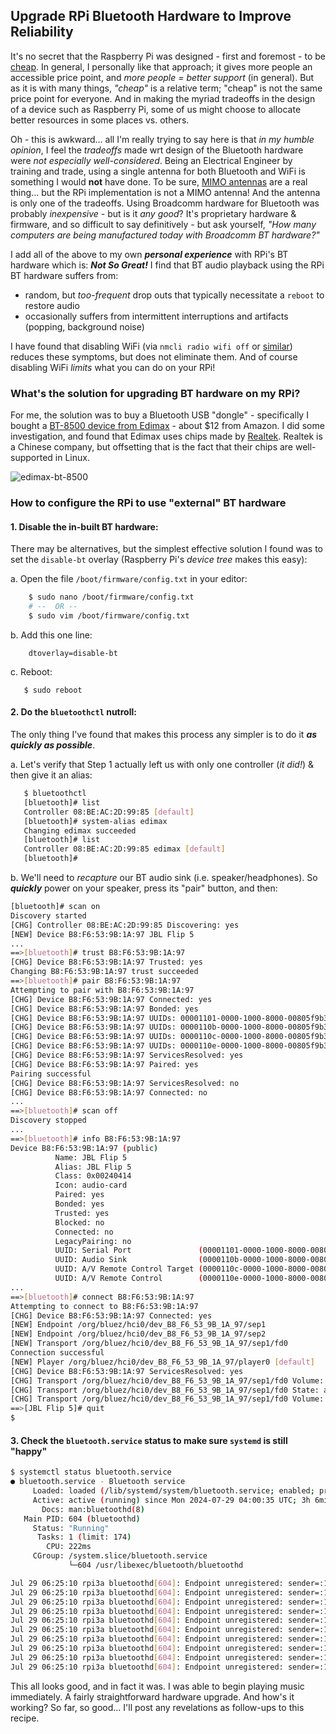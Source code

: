 ## Upgrade RPi Bluetooth Hardware to Improve Reliability

It's no secret that the Raspberry Pi was designed - first and foremost - to be [cheap](https://dictionary.cambridge.org/dictionary/english/cheap). In general, I personally like that approach; it gives more people an accessible price point, and *more people = better support* (in general). But as it is with many things, *"cheap"* is a relative term; "cheap" is not the same price point for everyone. And in making the myriad tradeoffs in the design of a device such as Raspberry Pi, some of us might choose to allocate better resources in some places vs. others. 

Oh - this is awkward... all I'm really trying to say here is that *in my humble opinion*, I feel the *tradeoffs* made wrt design of the Bluetooth hardware were *not especially well-considered*. Being an Electrical Engineer by training and trade, using a single antenna for both Bluetooth and WiFi is something I would **not** have done. To be sure, [MIMO antennas](https://resources.system-analysis.cadence.com/blog/fundamentals-of-mimo-communication-in-wireless-systems) are a real thing...  but the RPi implementation is not a MIMO antenna! And the antenna is only one of the tradeoffs. Using Broadcomm hardware for Bluetooth was probably *inexpensive* - but is it *any good*? It's proprietary hardware & firmware, and so difficult to say definitively - but ask yourself, *"How many computers are being manufactured today with Broadcomm BT hardware?"* 

I add all of the above to my own ***personal experience*** with RPi's BT hardware which is: ***Not So Great!*** I find that BT audio playback using the RPi BT hardware suffers from: 

* random, but *too-frequent* drop outs that typically necessitate a `reboot`  to restore audio
* occasionally suffers from intermittent interruptions and artifacts (popping, background noise)

I have found that disabling WiFi (via `nmcli radio wifi off` or [similar](https://www.baeldung.com/linux/disable-wireless-network)) reduces these symptoms, but does not eliminate them. And of course disabling WiFi *limits* what you can do on your RPi! 

### What's the solution for upgrading BT hardware on my RPi?

For me, the solution was to buy a Bluetooth USB "dongle" - specifically I bought a [BT-8500 device from Edimax](https://www.edimax.com/edimax/merchandise/merchandise_detail/data/edimax/global/bluetooth/bt-8500/) - about $12 from Amazon. I did some investigation, and found that Edimax uses chips made by [Realtek](https://en.wikipedia.org/wiki/Realtek). Realtek is a Chinese company, but offsetting that is the fact that their chips are well-supported in Linux. 

![edimax-bt-8500](/Users/jmoore/Documents/GitHub/PiFormulae/pix/edimax-bt-8500.jpeg)



### How to configure the RPi to use "external" BT hardware

#### 1. Disable the in-built BT hardware:

There may be alternatives, but the simplest effective solution I found was to set the `disable-bt` overlay (Raspberry Pi's *device tree* makes this easy):

   a. Open the file `/boot/firmware/config.txt` in your editor:

   ```bash
       $ sudo nano /boot/firmware/config.txt 
       # --  OR --
       $ sudo vim /boot/firmware/config.txt
   ```

   b. Add this one line: 

   ```
       dtoverlay=disable-bt
   ```

   c. Reboot:
   ```
      $ sudo reboot
   ```

#### 2. Do the `bluetoothctl` nutroll:

The only thing I've found that makes this process any simpler is to do it ***as quickly as possible***. 

   a. Let's verify that Step 1 actually left us with only one controller (*it did!*) & then give it an alias: 

   ```bash
      $ bluetoothctl
      [bluetooth]# list
      Controller 08:BE:AC:2D:99:85 [default]
      [bluetooth]# system-alias edimax 
      Changing edimax succeeded
      [bluetooth]# list
      Controller 08:BE:AC:2D:99:85 edimax [default]
      [bluetooth]#
   ```

   b. We'll need to *recapture* our BT audio sink (i.e. speaker/headphones). So ***quickly*** power on your speaker, press its "pair" button, and then:  

   ```bash
   [bluetooth]# scan on 
   Discovery started
   [CHG] Controller 08:BE:AC:2D:99:85 Discovering: yes
   [NEW] Device B8:F6:53:9B:1A:97 JBL Flip 5 
   ...
==>[bluetooth]# trust B8:F6:53:9B:1A:97
   [CHG] Device B8:F6:53:9B:1A:97 Trusted: yes
   Changing B8:F6:53:9B:1A:97 trust succeeded
==>[bluetooth]# pair B8:F6:53:9B:1A:97
   Attempting to pair with B8:F6:53:9B:1A:97
   [CHG] Device B8:F6:53:9B:1A:97 Connected: yes
   [CHG] Device B8:F6:53:9B:1A:97 Bonded: yes
   [CHG] Device B8:F6:53:9B:1A:97 UUIDs: 00001101-0000-1000-8000-00805f9b34fb
   [CHG] Device B8:F6:53:9B:1A:97 UUIDs: 0000110b-0000-1000-8000-00805f9b34fb
   [CHG] Device B8:F6:53:9B:1A:97 UUIDs: 0000110c-0000-1000-8000-00805f9b34fb
   [CHG] Device B8:F6:53:9B:1A:97 UUIDs: 0000110e-0000-1000-8000-00805f9b34fb
   [CHG] Device B8:F6:53:9B:1A:97 ServicesResolved: yes
   [CHG] Device B8:F6:53:9B:1A:97 Paired: yes
   Pairing successful
   [CHG] Device B8:F6:53:9B:1A:97 ServicesResolved: no
   [CHG] Device B8:F6:53:9B:1A:97 Connected: no 
   ...
==>[bluetooth]# scan off
   Discovery stopped 
   ...
==>[bluetooth]# info B8:F6:53:9B:1A:97
   Device B8:F6:53:9B:1A:97 (public)
	         Name: JBL Flip 5
	         Alias: JBL Flip 5
	         Class: 0x00240414
	         Icon: audio-card
	         Paired: yes
	         Bonded: yes
	         Trusted: yes
	         Blocked: no
	         Connected: no
	         LegacyPairing: no
	         UUID: Serial Port               (00001101-0000-1000-8000-00805f9b34fb)
	         UUID: Audio Sink                (0000110b-0000-1000-8000-00805f9b34fb)
	         UUID: A/V Remote Control Target (0000110c-0000-1000-8000-00805f9b34fb)
	         UUID: A/V Remote Control        (0000110e-0000-1000-8000-00805f9b34fb) 
   ...
==>[bluetooth]# connect B8:F6:53:9B:1A:97
   Attempting to connect to B8:F6:53:9B:1A:97
   [CHG] Device B8:F6:53:9B:1A:97 Connected: yes
   [NEW] Endpoint /org/bluez/hci0/dev_B8_F6_53_9B_1A_97/sep1
   [NEW] Endpoint /org/bluez/hci0/dev_B8_F6_53_9B_1A_97/sep2
   [NEW] Transport /org/bluez/hci0/dev_B8_F6_53_9B_1A_97/sep1/fd0
   Connection successful
   [NEW] Player /org/bluez/hci0/dev_B8_F6_53_9B_1A_97/player0 [default]
   [CHG] Device B8:F6:53:9B:1A:97 ServicesResolved: yes
   [CHG] Transport /org/bluez/hci0/dev_B8_F6_53_9B_1A_97/sep1/fd0 Volume: 0x003c (60)
   [CHG] Transport /org/bluez/hci0/dev_B8_F6_53_9B_1A_97/sep1/fd0 State: active
   [CHG] Transport /org/bluez/hci0/dev_B8_F6_53_9B_1A_97/sep1/fd0 Volume: 0x0034 (52)
==>[JBL Flip 5]# quit 
   $ 
   ```

#### 3. Check the `bluetooth.service` status to make sure `systemd` is still "happy" 

   ```bash
   $ systemctl status bluetooth.service
   ● bluetooth.service - Bluetooth service
        Loaded: loaded (/lib/systemd/system/bluetooth.service; enabled; preset: enabled)
        Active: active (running) since Mon 2024-07-29 04:00:35 UTC; 3h 6min ago
          Docs: man:bluetoothd(8)
      Main PID: 604 (bluetoothd)
        Status: "Running"
         Tasks: 1 (limit: 174)
           CPU: 222ms
        CGroup: /system.slice/bluetooth.service
                └─604 /usr/libexec/bluetooth/bluetoothd
   
   Jul 29 06:25:10 rpi3a bluetoothd[604]: Endpoint unregistered: sender=:1.34 path=/MediaEndpoint/A2DPSource/aptx_ll_1
   Jul 29 06:25:10 rpi3a bluetoothd[604]: Endpoint unregistered: sender=:1.34 path=/MediaEndpoint/A2DPSource/aptx_ll_0
   Jul 29 06:25:10 rpi3a bluetoothd[604]: Endpoint unregistered: sender=:1.34 path=/MediaEndpoint/A2DPSource/aptx_ll_duplex_1
   Jul 29 06:25:10 rpi3a bluetoothd[604]: Endpoint unregistered: sender=:1.34 path=/MediaEndpoint/A2DPSource/aptx_ll_duplex_0
   Jul 29 06:25:10 rpi3a bluetoothd[604]: Endpoint unregistered: sender=:1.34 path=/MediaEndpoint/A2DPSource/faststream
   Jul 29 06:25:10 rpi3a bluetoothd[604]: Endpoint unregistered: sender=:1.34 path=/MediaEndpoint/A2DPSource/faststream_duplex
   Jul 29 06:25:10 rpi3a bluetoothd[604]: Endpoint unregistered: sender=:1.34 path=/MediaEndpoint/A2DPSink/opus_05
   Jul 29 06:25:10 rpi3a bluetoothd[604]: Endpoint unregistered: sender=:1.34 path=/MediaEndpoint/A2DPSource/opus_05
   Jul 29 06:25:10 rpi3a bluetoothd[604]: Endpoint unregistered: sender=:1.34 path=/MediaEndpoint/A2DPSink/opus_05_duplex
   Jul 29 06:25:10 rpi3a bluetoothd[604]: Endpoint unregistered: sender=:1.34 path=/MediaEndpoint/A2DPSource/opus_05_duplex
   ```

This all looks good, and in fact it was. I was able to begin playing music immediately. A fairly straightforward hardware upgrade. And how's it working? So far, so good... I'll post any revelations as follow-ups to this recipe. 

